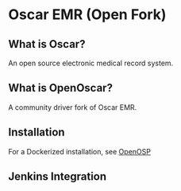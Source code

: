 # Oscar EMR (Open Fork)

## What is Oscar?

An open source electronic medical record system.

## What is OpenOscar?

A community driver fork of Oscar EMR.

## Installation

For a Dockerized installation, see [OpenOSP](https://github.com/open-osp/open-osp)

## Jenkins Integration
